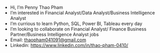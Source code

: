 - Hi, I’m Penny Thao Pham
- I’m interested in Financial Analyst/Data Analyst/Business Intelligence Analyst
- I’m currious to learn Python, SQL, Power BI, Tableau every day
- I’m looking to collaborate on Financial Analyst/ Finance Business Partner/Business Intelligence Analyst jobs
- Email: thaopham041091@gmail.com
- Linkedin: https://www.linkedin.com/in/thao-pham-0410/
<!---
ThaoPham0410/ThaoPham0410 is a ✨ special ✨ repository because its `README.md` (this file) appears on your GitHub profile.
You can click the Preview link to take a look at your changes.
--->
